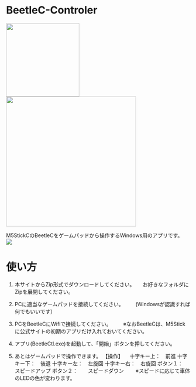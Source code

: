 # BeetleC-Controler
<IMG WIDTH=200 SRC="https://user-images.githubusercontent.com/54971000/67201244-d0392100-f440-11e9-9dbd-0af2e0747e67.jpg"><IMG WIDTH=355 SRC="https://user-images.githubusercontent.com/54971000/67201172-a67ffa00-f440-11e9-93c0-99e49043aca7.JPG"><BR>

M5StickCのBeetleCをゲームパッドから操作するWindows用のアプリです。<BR>
<IMG SRC="https://user-images.githubusercontent.com/54971000/67200955-15108800-f440-11e9-8f3d-fb2a0cbe0e4d.jpg"><BR>

# 使い方

1. 本サイトからZip形式でダウンロードしてください。
　 お好きなフォルダにZipを展開してください。
  
2. PCに適当なゲームパッドを接続してください。
　　(Windowsが認識すれば何でもいいです）

3. PCをBeetleCにWifiで接続してください。
　　※なおBeetleCは、M5Stickに公式サイトの初期のアプリだけ入れておいてください。

4. アプリ(BeetleCtl.exe)を起動して、「開始」ボタンを押してください。

5. あとはゲームパッドで操作できます。
【操作】
 　十字キー上：　前進
   十字キー下：　後退
   十字キー左：　左旋回
   十字キー右：　右旋回
   ボタン１：　　スピードアップ
   ボタン２：　　スピードダウン
　　※スピードに応じて車体のLEDの色が変わります。
  
